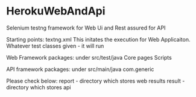 # HerokuWebAndApi
Selenium testng framework for Web Ui and Rest assured for API

Starting points: textng.xml
This initates the execution for Web Applicaiton. Whatever test classes given - it will run

Web Framework packages: under src/test/java
Core
pages
Scripts

API framework packages: under src/main/java
com.generic

Please check below:
report - directory which stores web results
result - directory which stores api 
